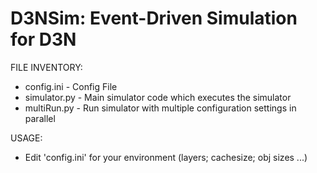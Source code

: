 # D3NSim: Event-Driven Simulation for D3N
FILE INVENTORY:
  * config.ini - Config File
  * simulator.py - Main simulator code which executes the simulator
  * multiRun.py - Run simulator with multiple configuration settings in parallel

USAGE:
  * Edit 'config.ini' for your environment (layers; cachesize; obj sizes ...)
